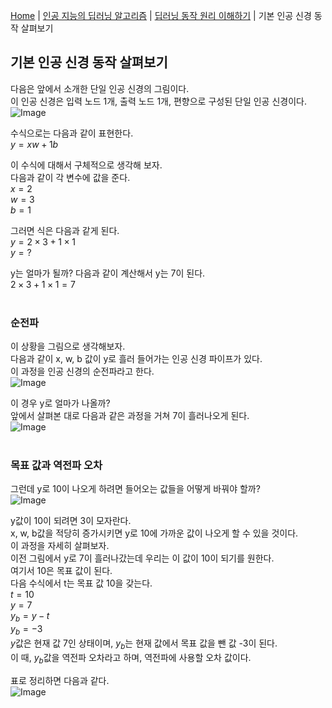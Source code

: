 [Home](./../../../README.md) | [인공 지능의 딥러닝 알고리즘](./../../README.md) | [딥러닝 동작 원리 이해하기](./../README.md) | 기본 인공 신경 동작 살펴보기

## 기본 인공 신경 동작 살펴보기
다음은 앞에서 소개한 단일 인공 신경의 그림이다.  
이 인공 신경은 입력 노드 1개, 출력 노드 1개, 편향으로 구성된 단일 인공 신경이다.  
![Image](https://github.com/user-attachments/assets/3b43d176-3e69-4730-beb9-146d51f6fc63)

수식으로는 다음과 같이 표현한다.  
$y=xw+1b$

이 수식에 대해서 구체적으로 생각해 보자.  
다음과 같이 각 변수에 값을 준다.  
$x=2$  
$w=3$  
$b=1$

그러면 식은 다음과 같게 된다.  
$y=2\times3+1\times1$  
$y=?$

y는 얼마가 될까? 다음과 같이 계산해서 y는 7이 된다.  
$2\times3+1\times1=7$
<br>
<br>
### 순전파
이 상황을 그림으로 생각해보자.  
다음과 같이 x, w, b 값이 y로 흘러 들어가는 인공 신경 파이프가 있다.  
이 과정을 인공 신경의 순전파라고 한다.  
![Image](https://github.com/user-attachments/assets/fda4d200-8296-4a6c-9044-553bd087b9c6)

이 경우 y로 얼마가 나올까?  
앞에서 살펴본 대로 다음과 같은 과정을 거쳐 7이 흘러나오게 된다.  
![Image](https://github.com/user-attachments/assets/3c0e6fc6-a437-473c-958f-a3869809018d)
<br>
<br>
### 목표 값과 역전파 오차
그런데 y로 10이 나오게 하려면 들어오는 값들을 어떻게 바꿔야 할까?  
![Image](https://github.com/user-attachments/assets/794af4f6-df46-4143-94c9-a5f266f59642)

y값이 10이 되려면 3이 모자란다.  
x, w, b값을 적당히 증가시키면 y로 10에 가까운 값이 나오게 할 수 있을 것이다.  
이 과정을 자세히 살펴보자.  
이전 그림에서 y로 7이 흘러나갔는데 우리는 이 값이 10이 되기를 원한다.  
여기서 10은 목표 값이 된다.  
다음 수식에서 t는 목표 값 10을 갖는다.  
$t=10$  
$y=7$  
$y_b=y-t$  
$y_b=-3$  
$y$값은 현재 값 7인 상태이며, $y_b$는 현재 값에서 목표 값을 뺀 값 -3이 된다.  
이 때, $y_b$값을 역전파 오차라고 하며, 역전파에 사용할 오차 값이다.

표로 정리하면 다음과 같다.  
![Image](https://github.com/user-attachments/assets/5578d7fd-6a64-49ec-a01d-bfe4977609d7)
